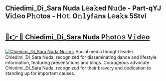 ## Chiedimi_Di_Sara Nuda L𝚎a𝚔ed N𝚞𝚍e - Part-qYJ Vi𝚍𝚎o P𝚑𝚘tos - H𝚘𝚝 O𝚗𝚕yf𝚊ns L𝚎a𝚔s 5Stvl

# <h2><a href="http://kf236g8.oniu.top/?m=Chiedimi_Di_Sara+Nuda">🔗👉 🔴 Chiedimi_Di_Sara Nuda P𝚑ot𝚘𝚜 V𝚒d𝚎o</a></h2>

[![Chiedimi_Di_Sara Nuda Nu𝚍e𝚜](https://i.imgur.com/0qMVB7G.gif)](http://kf236g8.oniu.top/?m=Chiedimi_Di_Sara+Nuda)
Social media thought leader Chiedimi_Di_Sara Nuda, recognized for disseminating dance and lifestyle information, featuring presentations and blogs. Courageous advocate Chiedimi_Di_Sara Nuda, recognized for their bravery and dedication to standing up for important causes.  
